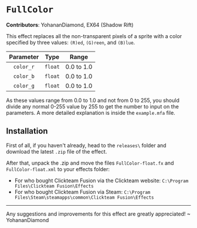 # ``FullColor``

**Contributors**: YohananDiamond, EX64 (Shadow Rift)

This effect replaces all the non-transparent pixels of a sprite with a color specified by three values: ``(R)ed``, ``(G)reen``, and ``(B)lue``.

| Parameter   | Type      | Range      |
| :---------: | :-------: | :--------: |
| ``color_r`` | ``float`` | 0.0 to 1.0 |
| ``color_b`` | ``float`` | 0.0 to 1.0 |
| ``color_g`` | ``float`` | 0.0 to 1.0 |

As these values range from 0.0 to 1.0 and not from 0 to 255, you should divide any normal 0-255 value by 255 to get the number to input on the parameters. A more detailed explanation is inside the ``example.mfa`` file.

## Installation

First of all, if you haven't already, head to the ``releases\`` folder and download the latest ``.zip`` file of the effect.

After that, unpack the .zip and move the files ``FullColor-float.fx`` and ``FullColor-float.xml`` to your effects folder:

- For who bought Clickteam Fusion via the Clickteam website: ``C:\Program Files\Clickteam Fusion\Effects``
- For who bought Clickteam Fusion via Steam: ``C:\Program Files\Steam\steamapps\common\Clickteam Fusion\Effects``

---

Any suggestions and improvements for this effect are greatly appreciated! ~ YohananDiamond